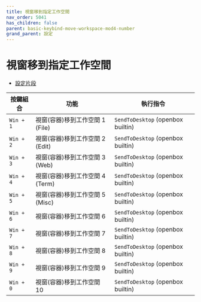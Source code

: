 ```yaml
---
title: 視窗移到指定工作空間
nav_order: 5041
has_children: false
parent: basic-keybind-move-workspace-mod4-number
grand_parent: 設定
---
```



# 視窗移到指定工作空間


* [設定片段](https://github.com/samwhelp/note-about-openbox/tree/gh-pages/_demo/config/openbox-config/basic-keybind-move-workspace-mod4-number/share/gen/openbox-gen-rc/Section/Keybind/WindowMoveToWorkspace.php#L125-L183)

| 按鍵組合          | 功能     | 執行指令         |
| --------- | -------------------------------------------- | --------------------------------------------------- |
| `Win + 1` | 視窗(容器)移到工作空間 1 (File) | `SendToDesktop` (openbox builtin) |
| `Win + 2` | 視窗(容器)移到工作空間 2 (Edit) | `SendToDesktop` (openbox builtin) |
| `Win + 3` | 視窗(容器)移到工作空間 3 (Web)  | `SendToDesktop` (openbox builtin) |
| `Win + 4` | 視窗(容器)移到工作空間 4 (Term) | `SendToDesktop` (openbox builtin) |
| `Win + 5` | 視窗(容器)移到工作空間 5 (Misc) | `SendToDesktop` (openbox builtin) |
| `Win + 6` | 視窗(容器)移到工作空間 6        | `SendToDesktop` (openbox builtin) |
| `Win + 7` | 視窗(容器)移到工作空間 7        | `SendToDesktop` (openbox builtin) |
| `Win + 8` | 視窗(容器)移到工作空間 8        | `SendToDesktop` (openbox builtin) |
| `Win + 9` | 視窗(容器)移到工作空間 9        | `SendToDesktop` (openbox builtin) |
| `Win + 0` | 視窗(容器)移到工作空間 10        | `SendToDesktop` (openbox builtin) |
